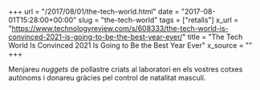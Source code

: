 +++
url = "/2017/08/01/the-tech-world.html"
date = "2017-08-01T15:28:00+00:00"
slug = "the-tech-world"
tags = ["retalls"]
x_url = "https://www.technologyreview.com/s/608333/the-tech-world-is-convinced-2021-is-going-to-be-the-best-year-ever/"
title = "The Tech World Is Convinced 2021 Is Going to Be the Best Year Ever"
x_source = ""
+++

Menjareu *nuggets* de pollastre criats al laboratori en els vostres cotxes autònoms i donareu gràcies pel control de natalitat masculí.
